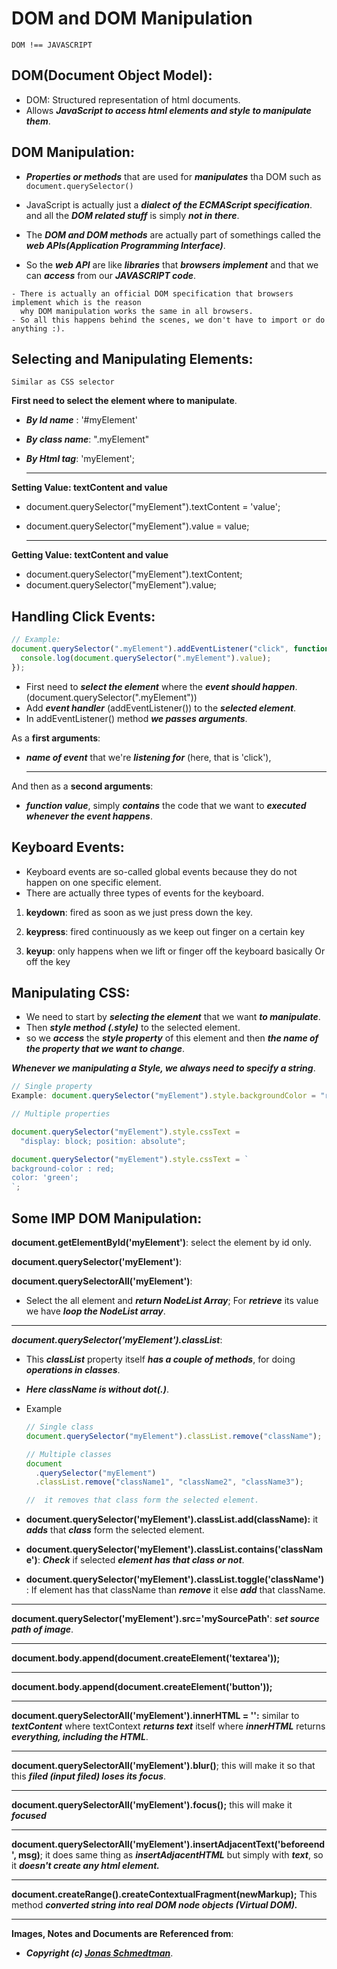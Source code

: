 # DOM and DOM Manipulation

```
DOM !== JAVASCRIPT
```

## DOM(Document Object Model):

- DOM: Structured representation of html documents.
- Allows **_JavaScript to access html elements and style to manipulate them_**.

## DOM Manipulation:

- **_Properties or methods_** that are used for **_manipulates_** tha DOM such as `document.querySelector()`

- JavaScript is actually just a **_dialect of the ECMAScript specification_**. and all the
  **_DOM related stuff_** is simply **_not in there_**.
- The **_DOM and DOM methods_** are actually part of somethings called the **_web APIs(Application Programming Interface)_**.
- So the **_web API_** are like **_libraries_** that **_browsers implement_** and that we can **_access_**
  from our **_JAVASCRIPT code_**.

```
- There is actually an official DOM specification that browsers implement which is the reason
  why DOM manipulation works the same in all browsers.
- So all this happens behind the scenes, we don't have to import or do anything :).
```

## Selecting and Manipulating Elements:

```
Similar as CSS selector
```

**First need to select the element where to manipulate**.

- **_By Id name_** : '#myElement'
- **_By class name_**: ".myElement"
- **_By Html tag_**: 'myElement';

  ***

**Setting Value: textContent and value**

- document.querySelector("myElement").textContent = 'value';
- document.querySelector("myElement").value = value;

  ***

**Getting Value: textContent and value**

- document.querySelector("myElement").textContent;
- document.querySelector("myElement").value;

## Handling Click Events:

```js
// Example:
document.querySelector(".myElement").addEventListener("click", function () {
  console.log(document.querySelector(".myElement").value);
});
```

- First need to **_select the element_** where the **_event should happen_**. (document.querySelector(".myElement"))
- Add **_event handler_** (addEventListener()) to the **_selected element_**.
- In addEventListener() method **_we passes arguments_**.

As a **first arguments**:

- **_name of event_** that we're **_listening for_** (here, that is 'click'),

  ***

And then as a **second arguments**:

- **_function value_**, simply **_contains_** the code that we want to **_executed whenever the event happens_**.

## Keyboard Events:

- Keyboard events are so-called global events because they do not happen on one specific element.
- There are actually three types of events for the keyboard.

1. **keydown**: fired as soon as we just press down the key.

2. **keypress**: fired continuously as we keep out finger on a certain key

3. **keyup**: only happens when we lift or finger off the keyboard basically Or off the key

## Manipulating CSS:

- We need to start by **_selecting the element_** that we want **_to manipulate_**.
- Then **_style method (.style)_** to the selected element.
- so we **_access_** the **_style property_** of this element and then **_the name of the property that we want to change_**.

**_Whenever we manipulating a Style, we always need to specify a string_**.

```js
// Single property
Example: document.querySelector("myElement").style.backgroundColor = "red";

// Multiple properties

document.querySelector("myElement").style.cssText =
  "display: block; position: absolute";

document.querySelector("myElement").style.cssText = `
background-color : red;
color: 'green';
`;
```

## Some IMP DOM Manipulation:

**document.getElementById('myElement')**: select the element by id only.

**document.querySelector('myElement')**:

**document.querySelectorAll('myElement')**:

- Select the all element and **_return NodeList Array_**; For **_retrieve_** its value we have **_loop the NodeList array_**.

---

**_document.querySelector('myElement').classList_**:

- This **_classList_** property itself **_has a couple of methods_**, for doing **_operations in classes_**.
- **_Here className is without dot(.)_**.

- Example

  ```js
  // Single class
  document.querySelector("myElement").classList.remove("className");

  // Multiple classes
  document
    .querySelector("myElement")
    .classList.remove("className1", "className2", "className3");

  //  it removes that class form the selected element.
  ```

- **document.querySelector('myElement').classList.add(className):** it **_adds_** that **_class_** form the selected element.
- **document.querySelector('myElement').classList.contains('className')**: **_Check_** if selected **_element has that class or not_**.
- **document.querySelector('myElement').classList.toggle('className')**: If element has that className than **_remove_** it else **_add_** that className.

---

**document.querySelector('myElement').src='mySourcePath'**: **_set source path of image_**.

---

**document.body.append(document.createElement('textarea'));**

---

**document.body.append(document.createElement('button'));**

---

**document.querySelectorAll('myElement').innerHTML = '':** similar to **_textContent_** where textContext **_returns text_** itself where **_innerHTML_** returns **_everything, including the HTML_**.

---

**document.querySelectorAll('myElement').blur()**; this will make it so that this **_filed (input filed) loses its focus_**.

---

**document.querySelectorAll('myElement').focus();** this will make it **_focused_**

---

**document.querySelectorAll('myElement').insertAdjacentText('beforeend', msg)**; it does same thing as **_insertAdjacentHTML_** but simply with **_text_**, so it **_doesn't create any html element._**

---

**document.createRange().createContextualFragment(newMarkup);** This method **_converted string into real DOM node objects (Virtual DOM)._**

---

**Images, Notes and Documents are Referenced from**:

- **_Copyright (c) [Jonas Schmedtman](https://twitter.com/jonasschmedtman)_**.
